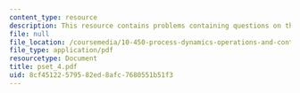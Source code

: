 ```yaml
---
content_type: resource
description: This resource contains problems containing questions on the course.
file: null
file_location: /coursemedia/10-450-process-dynamics-operations-and-control-spring-2006/8cf45122579582ed8afc7680551b51f3_pset_4.pdf
file_type: application/pdf
resourcetype: Document
title: pset_4.pdf
uid: 8cf45122-5795-82ed-8afc-7680551b51f3
---
```

